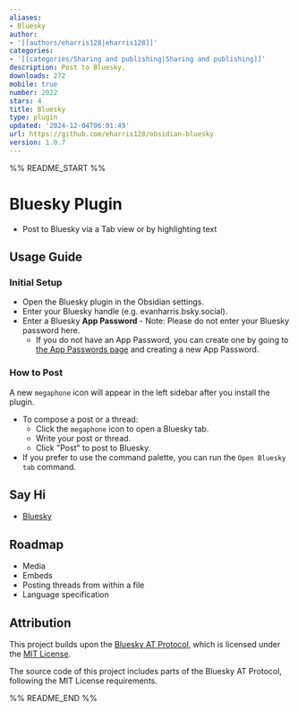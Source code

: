 ```yaml
---
aliases:
- Bluesky
author:
- '[[authors/eharris128|eharris128]]'
categories:
- '[[categories/Sharing and publishing|Sharing and publishing]]'
description: Post to Bluesky.
downloads: 272
mobile: true
number: 2022
stars: 4
title: Bluesky
type: plugin
updated: '2024-12-04T06:01:49'
url: https://github.com/eharris128/obsidian-bluesky
version: 1.0.7
---
```


%% README_START %%

# Bluesky Plugin
- Post to Bluesky via a Tab view or by highlighting text

## Usage Guide

### Initial Setup
- Open the Bluesky plugin in the Obsidian settings.
- Enter your Bluesky handle (e.g. evanharris.bsky.social).
- Enter a Bluesky <b>App Password</b> - Note: Please do not enter your Bluesky password here.
    - If you do not have an App Password, you can create one by going to [the App Passwords page](https://bsky.app/settings/app-passwords) and creating a new App Password.

### How to Post

A new `megaphone` icon will appear in the left sidebar after you install the plugin.

- To compose a post or a thread: 
    - Click the `megaphone` icon to open a Bluesky tab.
    - Write your post or thread.
    - Click "Post" to post to Bluesky.
- If you prefer to use the command palette, you can run the `Open Bluesky tab` command.

## Say Hi
- [Bluesky](https://bsky.app/profile/evanharris.bsky.social)

## Roadmap
- Media
- Embeds
- Posting threads from within a file
- Language specification

## Attribution

This project builds upon the [Bluesky AT Protocol](https://github.com/bluesky-social/atproto), which is licensed under the [MIT License](https://opensource.org/licenses/MIT).

The source code of this project includes parts of the Bluesky AT Protocol, following the MIT License requirements.


%% README_END %%